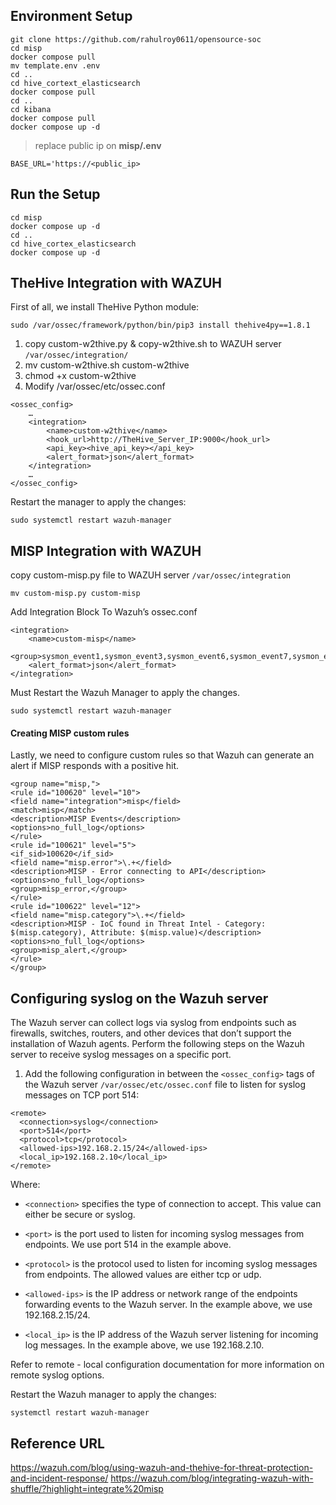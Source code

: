 ## Environment Setup
    git clone https://github.com/rahulroy0611/opensource-soc
    cd misp
    docker compose pull
    mv template.env .env
    cd ..
    cd hive_cortext_elasticsearch
    docker compose pull
    cd ..
    cd kibana
    docker compose pull
    docker compose up -d

> replace public ip on **misp/.env**

    BASE_URL='https://<public_ip>

## Run the Setup
    cd misp
    docker compose up -d
    cd ..
    cd hive_cortex_elasticsearch
    docker compose up -d

## TheHive Integration with WAZUH

First of all, we install TheHive Python module:

```
sudo /var/ossec/framework/python/bin/pip3 install thehive4py==1.8.1
```

1. copy custom-w2thive.py & copy-w2thive.sh to WAZUH server ```/var/ossec/integration/```
2. mv custom-w2thive.sh custom-w2thive
3. chmod +x custom-w2thive
4. Modify /var/ossec/etc/ossec.conf
```
<ossec_config>
    …
    <integration>
        <name>custom-w2thive</name>
        <hook_url>http://TheHive_Server_IP:9000</hook_url>
        <api_key><hive_api_key></api_key>
        <alert_format>json</alert_format>
    </integration>
    …
</ossec_config>
```
Restart the manager to apply the changes:

```
sudo systemctl restart wazuh-manager
```

## MISP Integration with WAZUH

copy custom-misp.py file to WAZUH server ```/var/ossec/integration```

```
mv custom-misp.py custom-misp
```

Add Integration Block To Wazuh’s ossec.conf
```
<integration>
    <name>custom-misp</name>
    <group>sysmon_event1,sysmon_event3,sysmon_event6,sysmon_event7,sysmon_event23,sysmon_event24,sysmon_event25,sysmon_event_22,syscheck</group>
    <alert_format>json</alert_format>
</integration>
```
Must Restart the Wazuh Manager to apply the changes.
```
sudo systemctl restart wazuh-manager
```

#### Creating MISP custom rules
Lastly, we need to configure custom rules so that Wazuh can generate an alert if MISP responds with a positive hit.
```
<group name="misp,">
<rule id="100620" level="10">
<field name="integration">misp</field>
<match>misp</match>
<description>MISP Events</description>
<options>no_full_log</options>
</rule>
<rule id="100621" level="5">
<if_sid>100620</if_sid>
<field name="misp.error">\.+</field>
<description>MISP - Error connecting to API</description>
<options>no_full_log</options>
<group>misp_error,</group>
</rule>
<rule id="100622" level="12">
<field name="misp.category">\.+</field>
<description>MISP - IoC found in Threat Intel - Category: $(misp.category), Attribute: $(misp.value)</description>
<options>no_full_log</options>
<group>misp_alert,</group>
</rule>
</group>
```

## Configuring syslog on the Wazuh server

The Wazuh server can collect logs via syslog from endpoints such as firewalls, switches, routers, and other devices that don’t support the installation of Wazuh agents. Perform the following steps on the Wazuh server to receive syslog messages on a specific port.

1. Add the following configuration in between the ```<ossec_config>``` tags of the Wazuh server ```/var/ossec/etc/ossec.conf``` file to listen for syslog messages on TCP port 514:

```
<remote>
  <connection>syslog</connection>
  <port>514</port>
  <protocol>tcp</protocol>
  <allowed-ips>192.168.2.15/24</allowed-ips>
  <local_ip>192.168.2.10</local_ip>
</remote>
```

Where:
- ```<connection>``` specifies the type of connection to accept. This value can either be secure or syslog.

- ```<port>``` is the port used to listen for incoming syslog messages from endpoints. We use port 514 in the example above.

- ```<protocol>``` is the protocol used to listen for incoming syslog messages from endpoints. The allowed values are either tcp or udp.

- ```<allowed-ips>``` is the IP address or network range of the endpoints forwarding events to the Wazuh server. In the example above, we use 192.168.2.15/24.

- ```<local_ip>``` is the IP address of the Wazuh server listening for incoming log messages. In the example above, we use 192.168.2.10.

Refer to remote - local configuration documentation for more information on remote syslog options.

Restart the Wazuh manager to apply the changes:
```
systemctl restart wazuh-manager
```

## Reference URL
https://wazuh.com/blog/using-wazuh-and-thehive-for-threat-protection-and-incident-response/
https://wazuh.com/blog/integrating-wazuh-with-shuffle/?highlight=integrate%20misp


